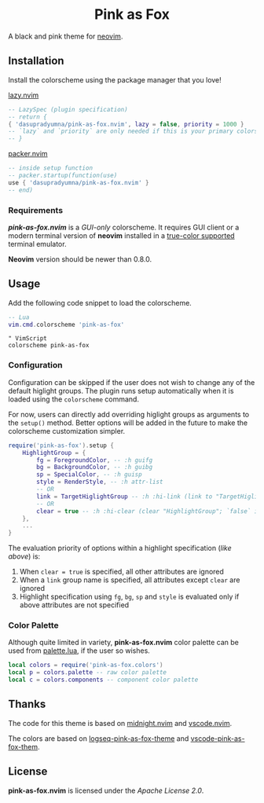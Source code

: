 <h1 align="center">Pink as Fox</h1>

A black and pink theme for [neovim](https://github.com/neovim/neovim).

<!-- ## Showcase -->
<!-- ![Main 1](showcase/main1.png "main_1") -->
<!-- ![Main 2](showcase/main2.png "main_2") -->

<!-- ## Features -->

<!-- - Support for treesitter and LSP syntax groups for multiple filetypes -->
<!-- - Appropriate color contrast between content and UI to reduce eye strain while maintaining focus -->
<!-- - Darker shades of gray for non-critical UI elements such as separators to reduce distraction -->
<!-- - Consistent usage of the palette across plugins and neovim builtins to provide a unified IDE-like -->
<!-- appearance -->
<!-- - Warmer colors for language syntax groups to attract attention intuitively in dense code -->
<!-- files -->

<!-- #### Integrations -->
<!-- The following plugins have fully customized highlight groups - -->
<!-- - [lazy.nvim](https://github.com/folke/lazy.nvim) -->
<!-- - [nvim-tree.lua](https://github.com/nvim-tree/nvim-tree.lua) -->
<!-- - [gitsigns.nvim](https://github.com/lewis6991/gitsigns.nvim) -->
<!-- - [diffview.nvim](https://github.com/sindrets/diffview.nvim) -->
<!-- - [telescope.nvim](https://github.com/nvim-telescope/telescope.nvim) -->
<!-- - [nvim-lspconfig](https://github.com/neovim/nvim-lspconfig) -->
<!-- - [todo-comments.nvim](https://github.com/folke/todo-comments.nvim) -->
<!-- - [mason.nvim](https://github.com/williamboman/mason.nvim) -->
<!-- - [nvim-dap-ui](https://github.com/rcarriga/nvim-dap-ui) -->
<!-- - [nvim-cmp](https://github.com/hrsh7th/nvim-cmp) -->
<!-- - [neorg](https://github.com/nvim-neorg/neorg) -->

## Installation

Install the colorscheme using the package manager that you love!

[lazy.nvim](https://github.com/folke/lazy.nvim)

```lua
-- LazySpec (plugin specification)
-- return {
{ 'dasupradyumna/pink-as-fox.nvim', lazy = false, priority = 1000 }
-- `lazy` and `priority` are only needed if this is your primary colorscheme to load it first
-- }
```

[packer.nvim](https://github.com/wbthomason/packer.nvim)

```lua
-- inside setup function
-- packer.startup(function(use)
use { 'dasupradyumna/pink-as-fox.nvim' }
-- end)
```

### Requirements

***pink-as-fox.nvim*** is a *GUI-only* colorscheme. It requires GUI client or a modern terminal version
of **neovim** installed in a
[true-color supported](https://github.com/termstandard/colors#truecolor-support-in-output-devices)
terminal emulator.

**Neovim** version should be newer than 0.8.0.

## Usage

Add the following code snippet to load the colorscheme.

```lua
-- Lua
vim.cmd.colorscheme 'pink-as-fox'
```

```vim
" VimScript
colorscheme pink-as-fox
```

### Configuration

Configuration can be skipped if the user does not wish to change any of the default higlight groups.
The plugin runs setup automatically when it is loaded using the `colorscheme` command.

For now, users can directly add overriding higlight groups as arguments to the `setup()` method.
Better options will be added in the future to make the colorscheme customization simpler.

```lua
require('pink-as-fox').setup {
    HighlightGroup = {
        fg = ForegroundColor, -- :h guifg
        bg = BackgroundColor, -- :h guibg
        sp = SpecialColor, -- :h guisp
        style = RenderStyle, -- :h attr-list
        -- OR
        link = TargetHiglightGroup -- :h :hi-link (link to "TargetHiglightGroup")
        -- OR
        clear = true -- :h :hi-clear (clear "HighlightGroup"; `false` ignores this option)
    },
    ...
}
```

The evaluation priority of options within a highlight specification (*like above*) is:

1. When `clear = true` is specified, all other attributes are ignored
2. When a `link` group name is specified, all attributes except `clear` are ignored
3. Highlight specification using `fg`, `bg`, `sp` and `style` is evaluated only if above attributes
are not specified

### Color Palette

Although quite limited in variety, **pink-as-fox.nvim** color palette can be used from
[palette.lua](lua/pink-as-fox/palette.lua), if the user so wishes.

```lua
local colors = require('pink-as-fox.colors')
local p = colors.palette -- raw color palette
local c = colors.components -- component color palette
```

<!-- ## Contributing -->
<!-- I encourage fellow contributors to submit PRs if they wish to fix a bug or add a plugin.   -->
<!-- Since I cannot feasibly test out every single possibility, I would love it if contributors can help -->
<!-- in improving the documentation especially for other package managers.   -->
<!-- I would also like help with LSP and treesitter groups for languages that have not been covered. -->
<!-- *Since this is my first plugin, all suggestions and advice from the more experienced are welcome.* -->

## Thanks

The code for this theme is based on [midnight.nvim](https://github.com/dasupradyumna/midnight.nvim) and [vscode.nvim](https://github.com/Mofiqul/vscode.nvim).

The colors are based on [logseq-pink-as-fox-theme](https://github.com/avoonix/logseq-pink-as-fox-theme) and [vscode-pink-as-fox-them](https://github.com/avoonix/vscode-pink-as-fox-theme).

## License

**pink-as-fox.nvim** is licensed under the *Apache License 2.0*.

